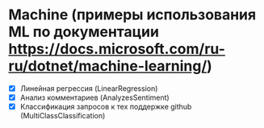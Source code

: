 # Machine (примеры использования ML по документации https://docs.microsoft.com/ru-ru/dotnet/machine-learning/)

- [x] Линейная регрессия (LinearRegression)
- [x] Анализ комментариев (AnalyzesSentiment)
- [x] Классификация запросов к тех поддержке github (MultiClassClassification)